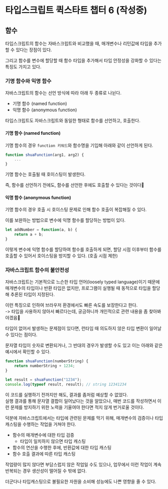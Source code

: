 # 타입스크립트 퀵스타트 챕터 6 (작성중)

## 함수

타입스크립트의 함수는 자바스크립트와 비교했을 때, 매개변수나 리턴값에 타입을 추가할 수 있다는 장점이 있다.

그리고 함수를 변수에 할당할 때 함수 타입을 추가해서 타입 안정성을 강화할 수 있다는 특징도 가지고 있다.

### 기명 함수와 익명 함수
자바스크립트의 함수는 선언 방식에 따라 아래 두 종류로 나뉜다.

* 기명 함수 (named function)
* 익명 함수 (anonymous function)

타입스크립트도 자바스크립트와 동일한 형태로 함수를 선언하고, 호출한다.

#### 기명 함수 (named function)
기명 함수의 경우 `function 키워드`와 함수명을 기입해 아래와 같이 선언하게 된다.

```typescript
function shuaFunction(arg1, arg2) {
    ...
}
```

기명 함수는 호출될 때 호이스팅이 발생한다.

즉, 함수를 선언하기 전에도, 함수를 선언한 후에도 호출할 수 있다는 것이다🙂

#### 익명 함수 (anonymous function)
기명 함수의 경우 호출 시 호이스팅 문제로 인해 함수 호출이 복잡해질 수 있다.

이를 보완하는 방법으로 변수에 익명 함수를 할당하는 방법이 있다.

```typescript
let addNumber = function(a, b) {
    return a + b;
}
```

이렇게 변수에 익명 함수를 할당하여 함수를 호출하게 되면, 할당 시점 이후부터 함수를 호출할 수 있어서 호이스팅을 방지할 수 있다. (호출 시점 제한)

### 자바스크립트 함수의 불안전성
자바스크립트는 기본적으로 느슨한 타입 언어(loosely typed language)이기 때문에 매개변수의 타입이나 반환 타입은 없지만, 프로그램이 실행될 때 동적으로 타입을 할당해 추론된 타입이 지정된다.

이런 특징으로 인하여 브라우저 환경에서도 빠른 속도를 보장한다고 한다.  
-> 타입을 사용하지 않아서 빠르다는데, 궁금하니까 개인적으로 관련 내용을 좀 찾아봐야겠음👀

타입이 없어서 발생하는 문제점이 있다면, 런타임 때 의도하지 않은 타입 변환이 일어날 수 있다는 점이다.

문자열 타입이 숫자로 변환되거나, 그 반대의 경우가 발생할 수도 있고 이는 아래와 같은 예시에서 확인할 수 있다.

```javascript
function shuaFunction(numberString) {
    return numberString + 1234;
}

let result = shuaFunction("1234");
console.log(typeof result, result); // string 12341234
```

이 코드를 실행하기 전까지만 해도, 결과를 좀처럼 예상할 수 없었다.  
실행 결과를 통해 문자열 결합이 일어났다는 것을 알았으나, 매번 코드를 작성하면서 이런 문제를 방지하기 위한 노력을 기울여야 한다면 적지 않게 번거로울 것이다.

덕분에 자바스크립트에서는 타입에 관련된 문제를 막기 위해, 매개변수의 검증이나 타입 캐스팅을 수행하는 작업을 거쳐야 한다.

* 함수의 매개변수에 대한 타입 검증
  * 타입이 일치하지 않으면 타입 캐스팅
* 함수의 연산을 수행한 후에, 반환값에 대한 타입 캐스팅
* 함수 호출 결과에 따른 타입 캐스팅

작업량이 많지 않다면 부담스럽지 않은 작업일 수도 있으나, 업무에서 이런 작업이 계속 반복되는 경우 생산성이 떨어질 수 밖에 없다.

더군다나 타입캐스팅으로 불필요한 자원을 소비해 성능에도 나쁜 영향을 줄 수 있다.
